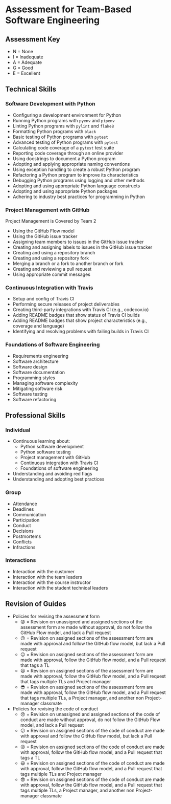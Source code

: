 # Assessment for Team-Based Software Engineering

## Assessment Key

* N = None
* I = Inadequate
* A = Adequate
* G = Good
* E = Excellent

## Technical Skills

### Software Development with Python

* Configuring a development environment for Python
* Running Python programs with `pyenv` and `pipenv`
* Linting Python programs with `pylint` and `flake8`
* Formatting Python programs with `black`
* Basic testing of Python programs with `pytest`
* Advanced testing of Python programs with `pytest`
* Calculating code coverage of a `pytest` test suite
* Reporting code coverage through an online provider
* Using docstrings to document a Python program
* Adopting and applying appropriate naming conventions
* Using exception handling to create a robust Python program
* Refactoring a Python program to improve its characteristics
* Debugging Python programs using logging and other methods
* Adopting and using appropriate Python language constructs
* Adopting and using appropriate Python packages
* Adhering to industry best practices for programming in Python

### Project Management with GitHub

Project Management is Covered by Team 2

* Using the GitHub Flow model
* Using the GitHub issue tracker
* Assigning team members to issues in the GitHub issue tracker
* Creating and assigning labels to issues in the GitHub issue tracker
* Creating and using a repository branch
* Creating and using a repository fork
* Merging a branch or a fork to another branch or fork
* Creating and reviewing a pull request
* Using appropriate commit messages

### Continuous Integration with Travis

* Setup and config of Travis CI
* Performing secure releases of project deliverables
* Creating third-party integrations with Travis CI (e.g., codecov.io)
* Adding README badges that show status of Travis CI builds
* Adding README badges that show project characteristics (e.g., coverage and
  language)
* Identifying and resolving problems with failing builds in Travis CI

### Foundations of Software Engineering

* Requirements engineering
* Software architecture
* Software design
* Software documentation
* Programming styles
* Managing software complexity
* Mitigating software risk
* Software testing
* Software refactoring

## Professional Skills

### Individual

* Continuous learning about:
  * Python software development
  * Python software testing
  * Project management with GitHub
  * Continuous integration with Travis CI
  * Foundations of software engineering
* Understanding and avoiding red flags
* Understanding and adopting best practices

### Group

* Attendance
* Deadlines
* Communication
* Participation
* Conduct
* Decisions
* Postmortems
* Conflicts
* Infractions

### Interactions

* Interaction with the customer
* Interaction with the team leaders
* Interaction with the course instructor
* Interaction with the student technical leaders

## Revision of Guides

* Policies for revising the assessment form
  * 😞 = Revision on unassigned and assigned sections of the assessment form
      are made without approval, do not follow the GitHub Flow model, and lack a
      Pull request
  * 😕 = Revision on assigned sections of the assessment form are made with
      approval and follow the GitHub flow model, but lack a Pull request
  * 😐 = Revision on assigned sections of the assessment form are made with
      approval, follow the GitHub flow model, and a Pull request that tags a TL
  * 😃 = Revision on assigned sections of the assessment form are made with
      approval, follow the GitHub flow model, and a Pull request that tags
      multiple TLs and Project manager
  * 😎 = Revision on assigned sections of the assessment form are made with
      approval, follow the GitHub flow model, and a Pull request that tags
      multiple TLs, a Project manager, and another non Project-manager classmate
* Policies for revising the code of conduct
  * 😞 = Revision on unassigned and assigned sections of the code of conduct
      are made without approval, do not follow the GitHub Flow model, and lack a
      Pull request
  * 😕 = Revision on assigned sections of the code of conduct are made with
      approval and follow the GitHub flow model, but lack a Pull request
  * 😐 = Revision on assigned sections of the code of conduct are made with
      approval, follow the GitHub flow model, and a Pull request that tags a TL
  * 😃 = Revision on assigned sections of the code of conduct are made with
      approval, follow the GitHub flow model, and a Pull request that tags
      multiple TLs and Project manager
  * 😎 = Revision on assigned sections of the code of conduct are made with
      approval, follow the GitHub flow model, and a Pull request that tags
      multiple TLs, a Project manager, and another non Project-manager classmate
